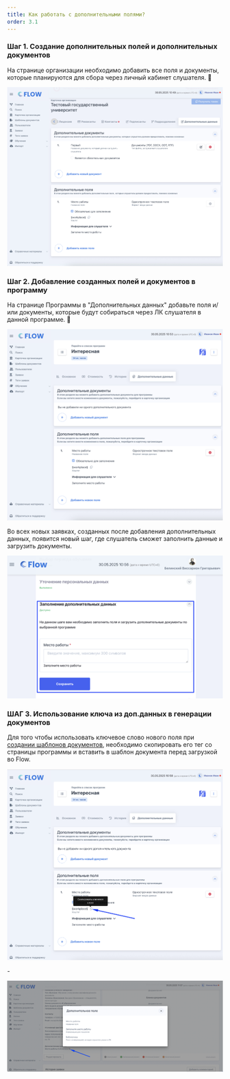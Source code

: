 ```yaml
---
title: Как работать с дополнительными полями?
order: 3.1
---
```


### Шаг 1. Создание дополнительных полей и дополнительных документов

На странице организации необходимо добавить все поля и документы, которые планируются для сбора через личный кабинет слушателя. 📝

![](<./image (177).png>)

### Шаг 2. Добавление созданных полей и документов в программу

На странице Программы в "Дополнительных данных" добавьте поля и/или документы, которые будут собираться через ЛК слушателя в данной программе. 📂

![](<./image (178).png>)

Во всех новых заявках, созданных после добавления дополнительных данных, появится новый шаг, где слушатель сможет заполнить данные и загрузить документы.

![](<./image (179).png>)

### ШАГ 3. Использование ключа из доп.данных в генерации документов

Для того чтобы использовать ключевое слово нового поля при [создании шаблонов документов](./../../README-2/README-2-2/_index), необходимо скопировать его тег со страницы программы и вставить в шаблон документа перед загрузкой во Flow.

![](<./image (180).png>)

\-

![](<./image (181).png>)